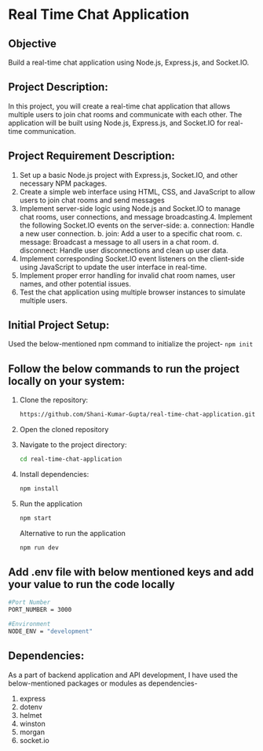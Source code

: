 # Real Time Chat Application
## Objective
Build a real-time chat application using Node.js, Express.js, and Socket.IO.

## Project Description:

In this project, you will create a real-time chat application that allows multiple users to join chat rooms and communicate with each other. The application will be built using Node.js, Express.js, and Socket.IO for real-time communication.

## Project Requirement Description:

1. Set up a basic Node.js project with Express.js, Socket.IO, and other necessary NPM packages.
2. Create a simple web interface using HTML, CSS, and JavaScript to allow users to join chat rooms and send messages
3. Implement server-side logic using Node.js and Socket.IO to manage chat rooms, user connections, and message broadcasting.4. Implement the following Socket.IO events on the server-side:
    a. connection: Handle a new user connection.
    b. join: Add a user to a specific chat room.
    c. message: Broadcast a message to all users in a chat room.
    d. disconnect: Handle user disconnections and clean up user data.
5. Implement corresponding Socket.IO event listeners on the client-side using JavaScript to update the user interface in real-time.
6. Implement proper error handling for invalid chat room names, user names, and other potential issues.
7. Test the chat application using multiple browser instances to simulate multiple users.

## Initial Project Setup:

Used the below-mentioned npm command to initialize the project-
`npm init`

## Follow the below commands to run the project locally on your system:

1. Clone the repository:

   ```bash
   https://github.com/Shani-Kumar-Gupta/real-time-chat-application.git
   ```
2. Open the cloned repository

2. Navigate to the project directory:

   ```bash
   cd real-time-chat-application
   ```

3. Install dependencies:

   ```bash
   npm install
   ```

4. Run the application

   ```bash
   npm start
   ```
   Alternative to run the application
   ```bash
   npm run dev
   ```

## Add .env file with below mentioned keys and add your value to run the code locally
   ```bash
   #Port Number
   PORT_NUMBER = 3000

   #Environment
   NODE_ENV = "development"
   ```

## Dependencies:

As a part of backend application and API development, I have used the below-mentioned packages or modules as dependencies-
1. express
2. dotenv
3. helmet
4. winston
5. morgan
6. socket.io

